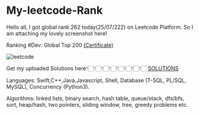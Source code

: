 # My-leetcode-Rank
Hello all, I got global rank 262 today(25/07/222) on Leetcode Platform. So I am attaching my lovely screenshot here!

Ranking #Dev: Global Top 200 <a href= "https://leetcode.com/Chiki1601/"> (Certificate)</a>


![leetcode](https://user-images.githubusercontent.com/85725008/180807357-fb7d4c7b-9612-4254-b007-60ca19ad3e80.png)



Get my uploaded Solutions here👇🏻👇🏻👇🏻👇🏻👇🏻👇🏻👇🏻👇🏻
<a href= "https://github.com/stars/Chiki1601/lists/leetcode-solution"> SOLUTIONS </a>

Languages: Swift,C++,Java,Javascript, Shell, Database (T-SQL, PL/SQL, MySQL), Concurrency (Python3).

Algorithms: linked lists, binary search, hash table, queue/stack, dfs/bfs, sort, heap/hash, two pointers, sliding window, tree, greedy problems etc.
